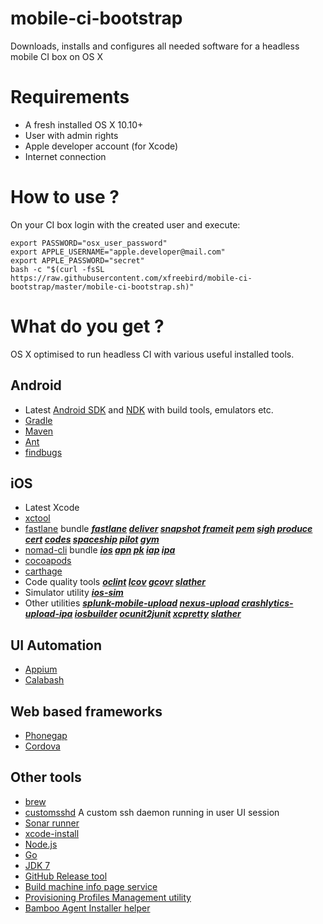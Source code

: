 # mobile-ci-bootstrap
Downloads, installs and configures all needed software for a headless mobile CI box on OS X

# Requirements

* A fresh installed OS X 10.10+
* User with admin rights
* Apple developer account (for Xcode)
* Internet connection

# How to use ?

On your CI box login with the created user and execute:

```
export PASSWORD="osx_user_password"
export APPLE_USERNAME="apple.developer@mail.com"
export APPLE_PASSWORD="secret"
bash -c "$(curl -fsSL https://raw.githubusercontent.com/xfreebird/mobile-ci-bootstrap/master/mobile-ci-bootstrap.sh)"

```

# What do you get ?

OS X optimised to run headless CI with various useful installed tools.

## Android
* Latest [Android SDK](https://developer.android.com/sdk/index.html) and [NDK](https://developer.android.com/ndk/index.html) with build tools, emulators etc.
* [Gradle](http://gradle.org)
* [Maven](https://maven.apache.org)
* [Ant](http://ant.apache.org)
* [findbugs](http://findbugs.sourceforge.net)

## iOS
* Latest Xcode
* [xctool](https://github.com/facebook/xctool)
* [fastlane](https://github.com/KrauseFx/fastlane) bundle ***[fastlane]() [deliver](https://github.com/KrauseFx/deliver) [snapshot](https://github.com/KrauseFx/snapshot) [frameit](https://github.com/fastlane/frameit) [pem](https://github.com/fastlane/PEM) [sigh](https://github.com/KrauseFx/sigh) [produce](https://github.com/fastlane/produce) [cert](https://github.com/fastlane/cert) [codes](https://github.com/fastlane/codes) [spaceship](https://github.com/fastlane/spaceship) [pilot](https://github.com/fastlane/pilot) [gym](https://github.com/fastlane/gym)***
* [nomad-cli](http://nomad-cli.com) bundle ***[ios](https://github.com/nomad/Cupertino) [apn](https://github.com/nomad/Houston) [pk](https://github.com/nomad/Dubai) [iap](https://github.com/nomad/Venice) [ipa](https://github.com/nomad/Shenzhen)***
* [cocoapods](http://cocoapods.org)
* [carthage](https://github.com/Carthage/Carthage)
* Code quality tools ***[oclint](http://oclint.org) [lcov](http://ltp.sourceforge.net/coverage/lcov.php) [gcovr](http://gcovr.com) [slather](https://github.com/venmo/slather)***
* Simulator utility ***[ios-sim](https://github.com/phonegap/ios-sim)***
* Other utilities ***[splunk-mobile-upload](https://github.com/xfreebird/splunk-mobile-upload) [nexus-upload](https://github.com/xfreebird/nexus-upload) [crashlytics-upload-ipa](https://github.com/xfreebird/crashlytics-upload-ipa) [iosbuilder](https://github.com/xfreebird/iosbuilder) [ocunit2junit]()  [xcpretty]() [slather]()***

## UI Automation

* [Appium](http://appium.io)
* [Calabash](http://calaba.sh)

## Web based frameworks

* [Phonegap](http://phonegap.com)
* [Cordova](http://cordova.apache.org)

## Other tools
* [brew](http://brew.sh)
* [customsshd](https://github.com/xfreebird/customsshd) A custom ssh daemon running in user UI session 
* [Sonar runner](https://github.com/SonarSource/sonar-runner)
* [xcode-install](https://github.com/neonichu/xcode-install)
* [Node.js](https://nodejs.org/en/)
* [Go](https://golang.org)
* [JDK 7](http://www.oracle.com/technetwork/java/javase/downloads/jdk7-downloads-1880260.html)
* [GitHub Release tool](github.com/aktau/github-release)
* [Build machine info page service](https://github.com/xfreebird/osx-build-machine-info-service)
* [Provisioning Profiles Management utility](https://github.com/xfreebird/refresh-ios-profiles)
* [Bamboo Agent Installer helper](https://github.com/xfreebird/bamboo-agent-utility)